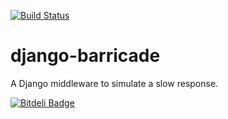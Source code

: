 [![Build Status](https://travis-ci.org/wancw/django-barricade.png?branch=master)](https://travis-ci.org/wancw/django-barricade)

django-barricade
================

A Django middleware to simulate a slow response.


[![Bitdeli Badge](https://d2weczhvl823v0.cloudfront.net/wancw/django-barricade/trend.png)](https://bitdeli.com/free "Bitdeli Badge")

